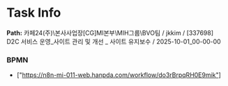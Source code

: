 # Task Info

**Path:** 카페24(주)\본사사업장\[CG]MI본부\MIH그룹\BVO팀 / jkkim / [337698] D2C 서비스 운영_사이트 관리 및 개선 _ 사이트 유지보수 / 2025-10-01_00-00-00

### BPMN
- ["https://n8n-mi-011-web.hanpda.com/workflow/do3rBrpqRH0E9mik"]

